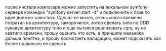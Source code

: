 после инстала композера можно запустить на локальном symfony сервере командой "symfony server:start -d" и подключить к базе по идее должно завестись
Сделал не много, очень много времени потратил на архитектуру, заморочился, хотел сделать типо по DDD луковую архитектуру типо и еще пытался реализовать cqrs, ну не хватило времени, прошу оценить что есть, в принципе механика дальше понятна, и прошу посмотреть валидацию, может подсказать как более правильно ее сделать

